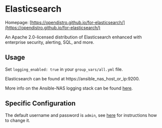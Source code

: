 # Elasticsearch

Homepage: [https://opendistro.github.io/for-elasticsearch/](https://opendistro.github.io/for-elasticsearch/)

An Apache 2.0-licensed distribution of Elasticsearch enhanced with enterprise security, alerting, SQL, and more.

## Usage

Set `logging_enabled: true` in your `group_vars/all.yml` file.

Elasticsearch can be found at https://ansible_nas_host_or_ip:9200.

More info on the Ansible-NAS logging stack can be found [here](logging).

## Specific Configuration

The default username and password is `admin`, see [here](https://opendistro.github.io/for-elasticsearch-docs/docs/install/docker-security/#change-passwords-for-read-only-users) for instructions how to change it.
